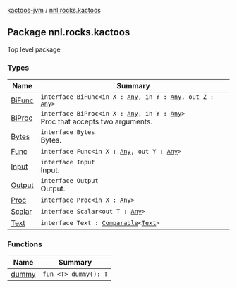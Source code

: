 [kactoos-jvm](../index.md) / [nnl.rocks.kactoos](.)

## Package nnl.rocks.kactoos

Top level package

### Types

| Name | Summary |
|---|---|
| [BiFunc](-bi-func/index.md) | `interface BiFunc<in X : `[`Any`](https://kotlinlang.org/api/latest/jvm/stdlib/kotlin/-any/index.html)`, in Y : `[`Any`](https://kotlinlang.org/api/latest/jvm/stdlib/kotlin/-any/index.html)`, out Z : `[`Any`](https://kotlinlang.org/api/latest/jvm/stdlib/kotlin/-any/index.html)`>` |
| [BiProc](-bi-proc/index.md) | `interface BiProc<in X : `[`Any`](https://kotlinlang.org/api/latest/jvm/stdlib/kotlin/-any/index.html)`, in Y : `[`Any`](https://kotlinlang.org/api/latest/jvm/stdlib/kotlin/-any/index.html)`>`<br>Proc that accepts two arguments. |
| [Bytes](-bytes/index.md) | `interface Bytes`<br>Bytes. |
| [Func](-func/index.md) | `interface Func<in X : `[`Any`](https://kotlinlang.org/api/latest/jvm/stdlib/kotlin/-any/index.html)`, out Y : `[`Any`](https://kotlinlang.org/api/latest/jvm/stdlib/kotlin/-any/index.html)`>` |
| [Input](-input/index.md) | `interface Input`<br>Input. |
| [Output](-output/index.md) | `interface Output`<br>Output. |
| [Proc](-proc/index.md) | `interface Proc<in X : `[`Any`](https://kotlinlang.org/api/latest/jvm/stdlib/kotlin/-any/index.html)`>` |
| [Scalar](-scalar/index.md) | `interface Scalar<out T : `[`Any`](https://kotlinlang.org/api/latest/jvm/stdlib/kotlin/-any/index.html)`>` |
| [Text](-text/index.md) | `interface Text : `[`Comparable`](https://kotlinlang.org/api/latest/jvm/stdlib/kotlin/-comparable/index.html)`<`[`Text`](-text/index.md)`>` |

### Functions

| Name | Summary |
|---|---|
| [dummy](dummy.md) | `fun <T> dummy(): T` |

